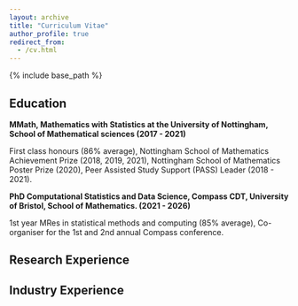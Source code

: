 ```yaml
---
layout: archive
title: "Curriculum Vitae"
author_profile: true
redirect_from:
  - /cv.html
---
```



{% include base_path %}

## Education
**MMath, Mathematics with Statistics at the University of Nottingham, School of Mathematical sciences (2017 - 2021)**

First class honours (86% average),
Nottingham School of Mathematics Achievement Prize (2018, 2019, 2021),
Nottingham School of Mathematics Poster Prize (2020),
Peer Assisted Study Support (PASS) Leader (2018 - 2021).

**PhD Computational Statistics and Data Science, Compass CDT, University of Bristol, School of Mathematics. (2021 - 2026)**

1st year MRes in statistical methods and computing (85% average), 
Co-organiser for the 1st and 2nd annual Compass conference.

## Research Experience



## Industry Experience
